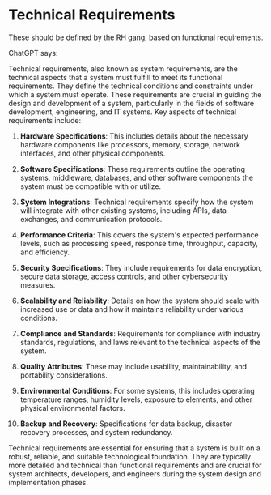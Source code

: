 # Technical Requirements

These should be defined by the RH gang, based on functional requirements.

ChatGPT says:

Technical requirements, also known as system requirements, are the technical aspects that a system must fulfill to meet its functional requirements. They define the technical conditions and constraints under which a system must operate. These requirements are crucial in guiding the design and development of a system, particularly in the fields of software development, engineering, and IT systems. Key aspects of technical requirements include:

1. **Hardware Specifications**: This includes details about the necessary hardware components like processors, memory, storage, network interfaces, and other physical components.

2. **Software Specifications**: These requirements outline the operating systems, middleware, databases, and other software components the system must be compatible with or utilize.

3. **System Integrations**: Technical requirements specify how the system will integrate with other existing systems, including APIs, data exchanges, and communication protocols.

4. **Performance Criteria**: This covers the system's expected performance levels, such as processing speed, response time, throughput, capacity, and efficiency.

5. **Security Specifications**: They include requirements for data encryption, secure data storage, access controls, and other cybersecurity measures.

6. **Scalability and Reliability**: Details on how the system should scale with increased use or data and how it maintains reliability under various conditions.

7. **Compliance and Standards**: Requirements for compliance with industry standards, regulations, and laws relevant to the technical aspects of the system.

8. **Quality Attributes**: These may include usability, maintainability, and portability considerations.

9. **Environmental Conditions**: For some systems, this includes operating temperature ranges, humidity levels, exposure to elements, and other physical environmental factors.

10. **Backup and Recovery**: Specifications for data backup, disaster recovery processes, and system redundancy.

Technical requirements are essential for ensuring that a system is built on a robust, reliable, and suitable technological foundation. They are typically more detailed and technical than functional requirements and are crucial for system architects, developers, and engineers during the system design and implementation phases.
